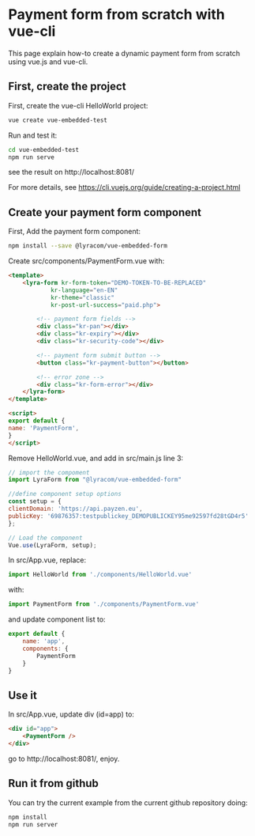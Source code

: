 # Payment form from scratch with vue-cli

This page explain how-to create a dynamic payment form from scratch using
vue.js and vue-cli.

## First, create the project

First, create the vue-cli HelloWorld project:

```sh
vue create vue-embedded-test
```

Run and test it:

```sh
cd vue-embedded-test
npm run serve
```

see the result on http://localhost:8081/

For more  details, see https://cli.vuejs.org/guide/creating-a-project.html

## Create your payment form component

First, Add the payment form component:

```sh
npm install --save @lyracom/vue-embedded-form
```

Create src/components/PaymentForm.vue with:

```html
<template>
    <lyra-form kr-form-token="DEMO-TOKEN-TO-BE-REPLACED"
            kr-language="en-EN"
            kr-theme="classic"
            kr-post-url-success="paid.php">

        <!-- payment form fields -->
        <div class="kr-pan"></div>
        <div class="kr-expiry"></div>
        <div class="kr-security-code"></div>

        <!-- payment form submit button -->
        <button class="kr-payment-button"></button>

        <!-- error zone -->
        <div class="kr-form-error"></div>
    </lyra-form>
</template>

<script>
export default {
name: 'PaymentForm',
}
</script>
```

Remove HelloWorld.vue, and add in src/main.js line 3:

```javascript
// import the compoment
import LyraForm from "@lyracom/vue-embedded-form"

//define component setup options
const setup = {
clientDomain: 'https://api.payzen.eu',
publicKey: '69876357:testpublickey_DEMOPUBLICKEY95me92597fd28tGD4r5'
};

// Load the component
Vue.use(LyraForm, setup);
```

In src/App.vue, replace:

```javascript
import HelloWorld from './components/HelloWorld.vue'
```

with:

```javascript
import PaymentForm from './components/PaymentForm.vue'
```

and update component list to:

```javascript
export default {
    name: 'app',
    components: {
        PaymentForm
    }
}
```

## Use it

In src/App.vue, update div (id=app) to:

```html
<div id="app">
    <PaymentForm />
</div>
```

go to http://localhost:8081/, enjoy.

## Run it from github

You can try the current example from the current github repository doing:

```sh
npm install
npm run server
```
